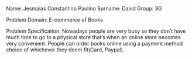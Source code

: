 Name: Jesmaias Constantino Paulino
Surname: David
Group: 3G

Problem Domain:
E-commerce of Books

Problem Specification:
Nowadays people are very busy so they don’t have much time to go to a physical store that’s when an online store becomes very convenient. People can order books online using a payment method choice of whichever they deem fit(Card, Paypal).
    
